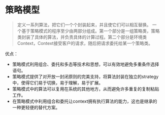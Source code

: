 # 策略模型
> 定义一系列算法，把它们一个个封装起来，并且使它们可以相互替换。
一个基于策略模式的程序至少由两部分组成。第一个部分是一组策略类，策略类封装了具体的算法，并负责具体的计算过程。第二个部分是环境类Context，Context接受客户的请求，随后把请求委托给某一个策略类。

优点：
- 策略模式利用组合、委托和多态等技术和思想，可以有效地避免多重条件选择语句。
- 策略模式提供了对开放一封闭原则的完美支持，将算法封装在独立的strategy中，使得它们易于切换，易于理解，易于扩展。
- 策略模式中的算法可以复用在系统的其他地方，从而避免许多重复的复制粘贴工作。
- 在策略模式中利用组合和委托让context拥有执行算法的能力，这也是继承的一种更轻便的替代方案。